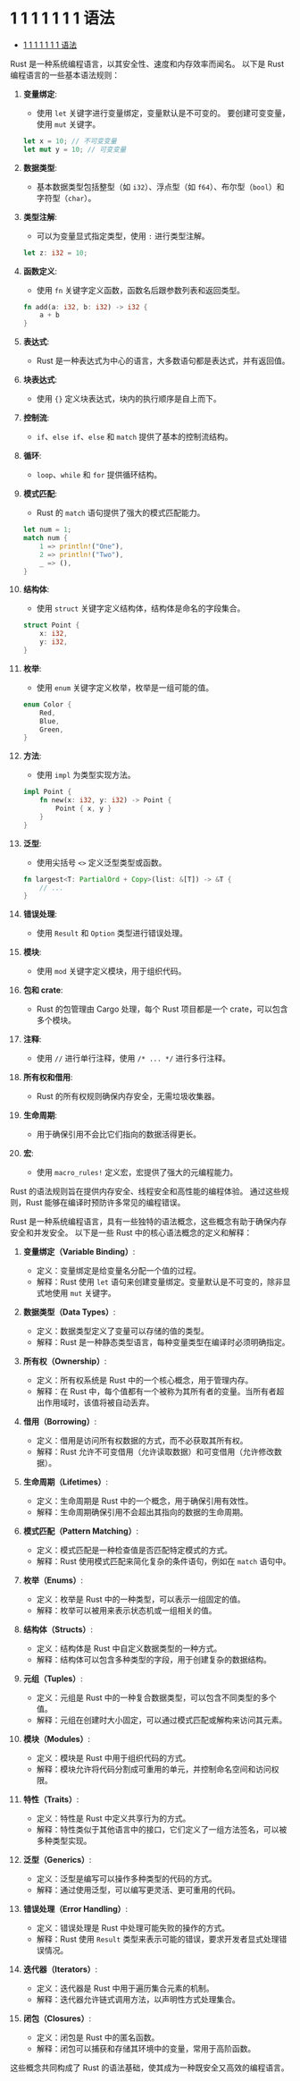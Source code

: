 # 1 1 1 1 1 1 1 语法

<!-- TOC START -->
- [1 1 1 1 1 1 1 语法](#1-1-1-1-1-1-1-语法)
<!-- TOC END -->

Rust 是一种系统编程语言，以其安全性、速度和内存效率而闻名。
以下是 Rust 编程语言的一些基本语法规则：

1. **变量绑定**:
   - 使用 `let` 关键字进行变量绑定，变量默认是不可变的。
   要创建可变变量，使用 `mut` 关键字。

   ```rust
   let x = 10; // 不可变变量
   let mut y = 10; // 可变变量
   ```

2. **数据类型**:
   - 基本数据类型包括整型（如 `i32`）、浮点型（如 `f64`）、布尔型（`bool`）和字符型（`char`）。

3. **类型注解**:
   - 可以为变量显式指定类型，使用 `:` 进行类型注解。

   ```rust
   let z: i32 = 10;
   ```

4. **函数定义**:
   - 使用 `fn` 关键字定义函数，函数名后跟参数列表和返回类型。

   ```rust
   fn add(a: i32, b: i32) -> i32 {
       a + b
   }
   ```

5. **表达式**:
   - Rust 是一种表达式为中心的语言，大多数语句都是表达式，并有返回值。

6. **块表达式**:
   - 使用 `{}` 定义块表达式，块内的执行顺序是自上而下。

7. **控制流**:
   - `if`、`else if`、`else` 和 `match` 提供了基本的控制流结构。

8. **循环**:
   - `loop`、`while` 和 `for` 提供循环结构。

9. **模式匹配**:
   - Rust 的 `match` 语句提供了强大的模式匹配能力。

   ```rust
   let num = 1;
   match num {
       1 => println!("One"),
       2 => println!("Two"),
       _ => (),
   }
   ```

10. **结构体**:
    - 使用 `struct` 关键字定义结构体，结构体是命名的字段集合。

    ```rust
    struct Point {
        x: i32,
        y: i32,
    }
    ```

11. **枚举**:
    - 使用 `enum` 关键字定义枚举，枚举是一组可能的值。

    ```rust
    enum Color {
        Red,
        Blue,
        Green,
    }
    ```

12. **方法**:
    - 使用 `impl` 为类型实现方法。

    ```rust
    impl Point {
        fn new(x: i32, y: i32) -> Point {
            Point { x, y }
        }
    }
    ```

13. **泛型**:
    - 使用尖括号 `<>` 定义泛型类型或函数。

    ```rust
    fn largest<T: PartialOrd + Copy>(list: &[T]) -> &T {
        // ...
    }
    ```

14. **错误处理**:
    - 使用 `Result` 和 `Option` 类型进行错误处理。

15. **模块**:
    - 使用 `mod` 关键字定义模块，用于组织代码。

16. **包和 crate**:
    - Rust 的包管理由 Cargo 处理，每个 Rust 项目都是一个 crate，可以包含多个模块。

17. **注释**:
    - 使用 `//` 进行单行注释，使用 `/* ... */` 进行多行注释。

18. **所有权和借用**:
    - Rust 的所有权规则确保内存安全，无需垃圾收集器。

19. **生命周期**:
    - 用于确保引用不会比它们指向的数据活得更长。

20. **宏**:
    - 使用 `macro_rules!` 定义宏，宏提供了强大的元编程能力。

Rust 的语法规则旨在提供内存安全、线程安全和高性能的编程体验。
通过这些规则，Rust 能够在编译时预防许多常见的编程错误。

Rust 是一种系统编程语言，具有一些独特的语法概念，这些概念有助于确保内存安全和并发安全。
以下是一些 Rust 中的核心语法概念的定义和解释：

1. **变量绑定（Variable Binding）**:
   - 定义：变量绑定是给变量名分配一个值的过程。
   - 解释：Rust 使用 `let` 语句来创建变量绑定。变量默认是不可变的，除非显式地使用 `mut` 关键字。

2. **数据类型（Data Types）**:
   - 定义：数据类型定义了变量可以存储的值的类型。
   - 解释：Rust 是一种静态类型语言，每种变量类型在编译时必须明确指定。

3. **所有权（Ownership）**:
   - 定义：所有权系统是 Rust 中的一个核心概念，用于管理内存。
   - 解释：在 Rust 中，每个值都有一个被称为其所有者的变量。当所有者超出作用域时，该值将被自动丢弃。

4. **借用（Borrowing）**:
   - 定义：借用是访问所有权数据的方式，而不必获取其所有权。
   - 解释：Rust 允许不可变借用（允许读取数据）和可变借用（允许修改数据）。

5. **生命周期（Lifetimes）**:
   - 定义：生命周期是 Rust 中的一个概念，用于确保引用有效性。
   - 解释：生命周期确保引用不会超出其指向的数据的生命周期。

6. **模式匹配（Pattern Matching）**:
   - 定义：模式匹配是一种检查值是否匹配特定模式的方式。
   - 解释：Rust 使用模式匹配来简化复杂的条件语句，例如在 `match` 语句中。

7. **枚举（Enums）**:
   - 定义：枚举是 Rust 中的一种类型，可以表示一组固定的值。
   - 解释：枚举可以被用来表示状态机或一组相关的值。

8. **结构体（Structs）**:
   - 定义：结构体是 Rust 中自定义数据类型的一种方式。
   - 解释：结构体可以包含多种类型的字段，用于创建复杂的数据结构。

9. **元组（Tuples）**:
   - 定义：元组是 Rust 中的一种复合数据类型，可以包含不同类型的多个值。
   - 解释：元组在创建时大小固定，可以通过模式匹配或解构来访问其元素。

10. **模块（Modules）**:
    - 定义：模块是 Rust 中用于组织代码的方式。
    - 解释：模块允许将代码分割成可重用的单元，并控制命名空间和访问权限。

11. **特性（Traits）**:
    - 定义：特性是 Rust 中定义共享行为的方式。
    - 解释：特性类似于其他语言中的接口，它们定义了一组方法签名，可以被多种类型实现。

12. **泛型（Generics）**:
    - 定义：泛型是编写可以操作多种类型的代码的方式。
    - 解释：通过使用泛型，可以编写更灵活、更可重用的代码。

13. **错误处理（Error Handling）**:
    - 定义：错误处理是 Rust 中处理可能失败的操作的方式。
    - 解释：Rust 使用 `Result` 类型来表示可能的错误，要求开发者显式处理错误情况。

14. **迭代器（Iterators）**:
    - 定义：迭代器是 Rust 中用于遍历集合元素的机制。
    - 解释：迭代器允许链式调用方法，以声明性方式处理集合。

15. **闭包（Closures）**:
    - 定义：闭包是 Rust 中的匿名函数。
    - 解释：闭包可以捕获和存储其环境中的变量，常用于高阶函数。

这些概念共同构成了 Rust 的语法基础，使其成为一种既安全又高效的编程语言。
